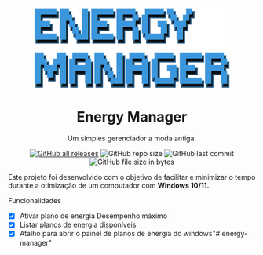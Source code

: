 <p align="center">
  <img width="400" align="center" src="Screenshots/1.png">
</p>
<h1 align="center">Energy Manager</h1>
<p align="center">
  Um simples gerenciador a moda antiga.
</p>
<p align="center">
    <a href="https://codeload.github.com/waltinho17/energy-manager/zip/refs/heads/master"><img alt="GitHub all releases" src="https://img.shields.io/github/downloads/waltinho17/energy-manager/total?label=Download"></a>
    <img alt="GitHub repo size" src="https://img.shields.io/github/repo-size/waltinho17/energy-manager">
    <img alt="GitHub last commit" src="https://img.shields.io/github/last-commit/waltinho17/energy-manager?label=%C3%9Altima%20atualiza%C3%A7%C3%A3o">
    <img alt="GitHub file size in bytes" src="https://img.shields.io/github/size/waltinho17/EnergyManager/Energy-manager.bat">
</p>
<p>Este projeto foi desenvolvido com o objetivo de facilitar e minimizar o tempo durante a otimização de um computador com <b>Windows 10/11.</b><p>

Funcionalidades
- [x] Ativar plano de energia Desempenho máximo
- [x] Listar planos de energia disponíveis
- [x] Atalho para abrir o painel de planos de energia do windows"# energy-manager" 
